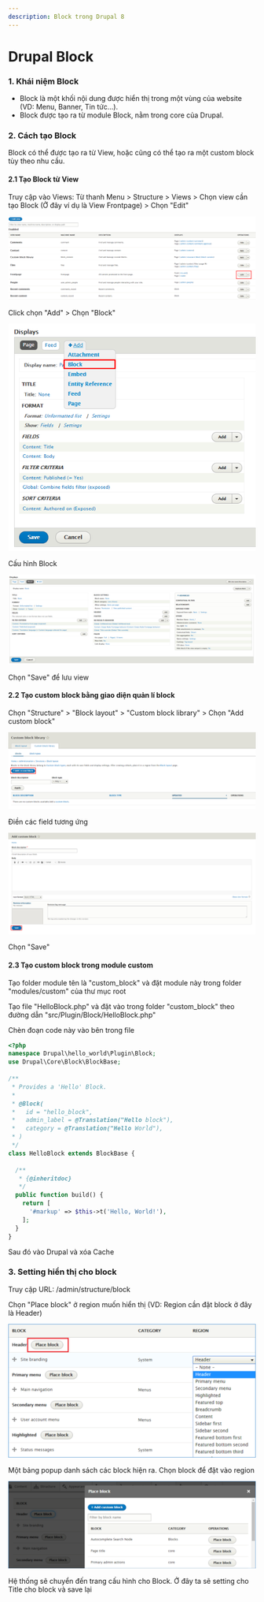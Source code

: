 ```yaml
---
description: Block trong Drupal 8
---
```


# Drupal Block

### 1. Khái niệm Block

* Block là một khối nội dung được hiển thị trong một vùng của website \(VD: Menu, Banner, Tin tức...\).
* Block được tạo ra từ module Block, nằm trong core của Drupal.

### 2. Cách tạo Block

Block có thể được tạo ra từ View,  hoặc cũng có thể tạo ra một custom block tùy theo nhu cầu.

#### 2.1 Tạo Block từ View

Truy cập vào Views: Từ thanh Menu &gt; Structure &gt; Views &gt; Chọn view cần tạo Block \(Ở đây ví dụ là View Frontpage\) &gt; Chọn "Edit"

![](.gitbook/assets/screenshot_1.png)

Click chọn "Add" &gt; Chọn "Block"

![](.gitbook/assets/screenshot_2.png)

Cấu hình Block

![](.gitbook/assets/screenshot_3.png)

Chọn "Save" để lưu view

#### 2.2 Tạo custom block bằng giao diện quản lí block

Chọn "Structure" &gt; "Block layout" &gt; "Custom block library" &gt; Chọn "Add custom block"

![](.gitbook/assets/screenshot_4.png)

Điền các field tương ứng

![](.gitbook/assets/screenshot_5.png)

Chọn "Save"

#### 2.3 Tạo custom block trong module custom

Tạo folder module tên là "custom\_block" và đặt module này trong folder "modules/custom" của thư mục root

Tạo file "HelloBlock.php" và đặt vào trong folder "custom\_block" theo đường dẫn "src/Plugin/Block/HelloBlock.php"

Chèn đoạn code này vào bên trong file 

```php
<?php
namespace Drupal\hello_world\Plugin\Block;
use Drupal\Core\Block\BlockBase;

/**
 * Provides a 'Hello' Block.
 *
 * @Block(
 *   id = "hello_block",
 *   admin_label = @Translation("Hello block"),
 *   category = @Translation("Hello World"),
 * )
 */
class HelloBlock extends BlockBase {

  /**
   * {@inheritdoc}
   */
  public function build() {
    return [
      '#markup' => $this->t('Hello, World!'),
    ];
  }
}
```

Sau đó vào Drupal và xóa Cache

### 3. Setting hiển thị cho block

Truy cập URL: /admin/structure/block

Chọn "Place block" ở region muốn hiển thị \(VD: Region cần đặt block ở đây là Header\)

![](.gitbook/assets/picture1.png)

Một bảng popup danh sách các block hiện ra. Chọn block để đặt vào region

![](.gitbook/assets/picture2.png)

Hệ thống sẽ chuyển đến trang cấu hình cho Block. Ở đây ta sẽ setting cho Title cho block và save lại

#### 



